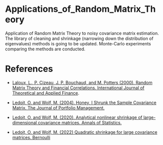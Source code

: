 # Applications_of_Random_Matrix_Theory

Application of Random Matrix Theory to noisy covariance matrix estimation. 
The library of cleaning and shrinkage (narrowing down the distribution of eigenvalues) methods is going to be updated.
Monte-Carlo experiments comparing the methods are conducted.

# References
- [Laloux, L., P. Cizeau, J. P. Bouchaud, and M. Potters (2000). Random Matrix Theory and Financial Correlations. International Journal of Theoretical and Applied Finance](https://www.math.nyu.edu/~avellane/LalouxPCA.pdf). 

- [Ledoit, O. and Wolf, M. (2004). Honey, I Shrunk the Sample Covariance Matrix. The Journal of Portfolio Management.](https://www.econ.uzh.ch/dam/jcr:ffffffff-935a-b0d6-ffff-ffffb4762fbf/honey.pdf)

- [Ledoit, O. and Wolf, M. (2020). Analytical nonlinear shrinkage of large-dimensional covariance matrices. Annals of Statistics.](https://www.econ.uzh.ch/dam/jcr:87976d27-67fa-442b-bceb-8af7a0681ba2/annals_2020.pdf)

- [Ledoit, O. and Wolf, M. (2022) Quadratic shrinkage for large covariance
matrices. Bernoulli](https://www.econ.uzh.ch/dam/jcr:27e9ffa4-578e-4d6f-84d9-7707c98cedb0/bernoulli_2022.pdf)
